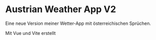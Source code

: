 # Austrian Weather App V2

Eine neue Version meiner Wetter-App mit österreichischen Sprüchen. 

Mit Vue und Vite erstellt
